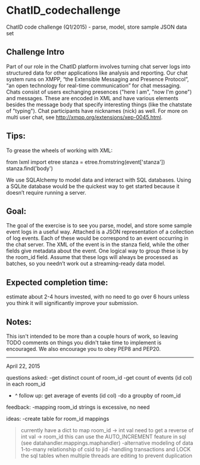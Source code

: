 # ChatID_codechallenge
ChatID code challenge (Q1/2015) - parse, model, store sample JSON data set

Challenge Intro
---------------
Part of our role in the ChatID platform involves turning chat server logs into structured data for other applications like analysis and reporting. Our chat system runs on XMPP, “the Extensible Messaging and Presence Protocol”, “an open technology for real-time communication”  for chat messaging. Chats consist of users exchanging presences ("here I am", "now I'm gone") and messages. These are encoded in XML and have various elements besides the message body that specify interesting things (like the chatstate of "typing"). Chat participants have nicknames (nick) as well. For more on multi user chat, see http://xmpp.org/extensions/xep-0045.html.

Tips:
-----
To grease the wheels of working with XML:

from lxml import etree
stanza = etree.fromstring(event['stanza'])
stanza.find('body')

We use SQLAlchemy to model data and interact with SQL databases. Using a SQLite database would be the quickest way to get started because it doesn’t require running a server. 

Goal:
-----
The goal of the exercise is to see you parse, model, and store some sample event logs in a useful way. Attached is a JSON representation of a collection of log events. Each of these would be correspond to an event occurring in the chat server. The XML of the event is in the stanza field, while the other fields give metadata about the event. One logical way to group these is by the room_id field. Assume that these logs will always be processed as batches, so you needn’t work out a streaming-ready data model.

Expected completion time:
-------------------------
estimate about 2-4 hours invested, with no need to go over 6 hours unless you think it will significantly improve your submission.

Notes:
------
This isn't intended to be more than a couple hours of work, so leaving TODO comments on things you didn't take time to implement is encouraged.
We also encourage you to obey PEP8 and PEP20.

--------------
April 22, 2015

questions asked:
-get distinct count of room_id
-get count of events (id col) in each room_id
- ^ follow up: get average of events (id col)
-do a groupby of room_id

feedback:
-mapping room_id strings is excessive, no need

ideas:
-create table for room_id mappings
 >currently have a dict to map room_id -> int val
 >need to get a reverse of int val -> room_id
  this can use the AUTO_INCREMENT feature in sql
  (see datahandler.mappings.maphandler)
-alternative modeling of data
 >1-to-many relationship of csid to jid
-handling transactions and LOCK the sql tables when
 multiple threads are editing to prevent duplication